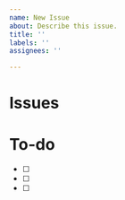 ```yaml
---
name: New Issue
about: Describe this issue.
title: ''
labels: ''
assignees: ''

---
```


# Issues

# To-do
- [ ]
- [ ]
- [ ]

